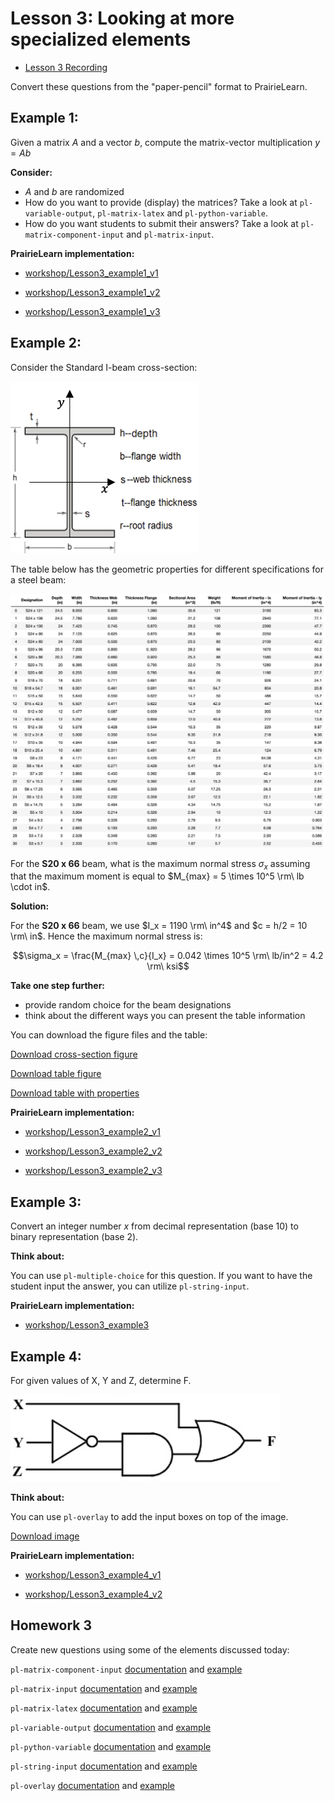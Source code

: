 # Lesson 3: Looking at more specialized elements

- [Lesson 3 Recording](https://mediaspace.illinois.edu/media/t/1_l4dh8cwm/170964131)

Convert these questions from the "paper-pencil" format to PrairieLearn.

## Example 1:

Given a matrix $A$ and a vector $b$, compute the matrix-vector multiplication $y = Ab$

**Consider:**

- $A$ and $b$ are randomized
- How do you want to provide (display) the matrices? Take a look at `pl-variable-output`, `pl-matrix-latex` and `pl-python-variable`.
- How do you want students to submit their answers? Take a look at `pl-matrix-component-input` and `pl-matrix-input`.

**PrairieLearn implementation:**

- [workshop/Lesson3_example1_v1](https://prairielearn.engr.illinois.edu/pl/course/108/question/8211625/preview)

- [workshop/Lesson3_example1_v2](https://prairielearn.engr.illinois.edu/pl/course/108/question/8211627/preview)

- [workshop/Lesson3_example1_v3](https://prairielearn.engr.illinois.edu/pl/course/108/question/8211626/preview)

## Example 2:

Consider the Standard I-beam cross-section:

![](figs/cross-section.png)

The table below has the geometric properties for different specifications for a steel beam:

![](figs/properties.png)

For the **S20 x 66** beam, what is the maximum normal stress $\sigma_x$ assuming that the maximum moment is equal to $M_{max} = 5 \times 10^5 \rm\ lb \cdot in$.

**Solution:**

For the **S20 x 66** beam, we use $I_x = 1190 \rm\ in^4$ and $c = h/2 = 10 \rm\ in$. Hence the maximum normal stress is:

$$\sigma_x = \frac{M_{max} \,c}{I_x} = 0.042 \times 10^5 \rm\ lb/in^2 = 4.2 \rm\ ksi$$

**Take one step further:**

- provide random choice for the beam designations
- think about the different ways you can present the table information

You can download the figure files and the table:

<a href="../figs/cross-section.png" target="_blank">Download cross-section figure</a>

<a href="../figs/properties.png" target="_blank">Download table figure</a>

<a href="../figs/properties.csv" target="_blank">Download table with properties</a>

**PrairieLearn implementation:**

- [workshop/Lesson3_example2_v1](https://prairielearn.engr.illinois.edu/pl/course/108/question/8211628/preview)

- [workshop/Lesson3_example2_v2](https://prairielearn.engr.illinois.edu/pl/course/108/question/8211629/preview)

- [workshop/Lesson3_example2_v3](https://prairielearn.engr.illinois.edu/pl/course/108/question/8211630/preview)

## Example 3:

Convert an integer number $x$ from decimal representation (base 10) to binary representation (base 2).

**Think about:**

You can use `pl-multiple-choice` for this question. If you want to have the student input the answer, you can utilize `pl-string-input`.

**PrairieLearn implementation:**

- [workshop/Lesson3_example3](https://prairielearn.engr.illinois.edu/pl/course/108/question/8211631/preview)

## Example 4:

For given values of X, Y and Z, determine F.

![](figs/logic-diagram.png)

**Think about:**

You can use `pl-overlay` to add the input boxes on top of the image.

<a href="../figs/logic-diagram.png" target="_blank">Download image</a>

**PrairieLearn implementation:**

- [workshop/Lesson3_example4_v1](https://prairielearn.engr.illinois.edu/pl/course/108/question/8211632/preview)

- [workshop/Lesson3_example4_v2](https://prairielearn.engr.illinois.edu/pl/course/108/question/8211633/preview)

## Homework 3

Create new questions using some of the elements discussed today:

`pl-matrix-component-input` [documentation](https://prairielearn.readthedocs.io/en/latest/elements/#pl-matrix-component-input-element) and [example](https://prairielearn.engr.illinois.edu/pl/course/108/question/1793641/preview)

`pl-matrix-input` [documentation](https://prairielearn.readthedocs.io/en/latest/elements/#pl-matrix-input-element) and [example](https://prairielearn.engr.illinois.edu/pl/course/108/question/611932/preview)

`pl-matrix-latex` [documentation](https://prairielearn.readthedocs.io/en/latest/elements/#pl-matrix-latex-element) and [example](https://prairielearn.engr.illinois.edu/pl/course/108/question/1793638/preview)

`pl-variable-output` [documentation](https://prairielearn.readthedocs.io/en/latest/elements/#pl-variable-output-element) and [example](https://prairielearn.engr.illinois.edu/pl/course/108/question/3637022/preview)

`pl-python-variable` [documentation](https://prairielearn.readthedocs.io/en/latest/elements/#pl-python-variable-element) and [example](https://prairielearn.readthedocs.io/en/latest/elements/#pl-python-variable-element)

`pl-string-input` [documentation](https://prairielearn.readthedocs.io/en/latest/elements/#pl-string-input-element) and [example](https://prairielearn.engr.illinois.edu/pl/course/108/question/1793642/preview)

`pl-overlay` [documentation](https://prairielearn.readthedocs.io/en/latest/elements/#pl-overlay-element) and [example](https://prairielearn.engr.illinois.edu/pl/course/108/question/7911589/preview)
